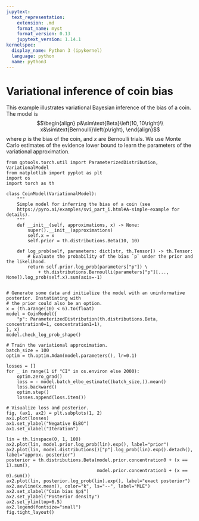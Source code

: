 ```yaml
---
jupytext:
  text_representation:
    extension: .md
    format_name: myst
    format_version: 0.13
    jupytext_version: 1.14.1
kernelspec:
  display_name: Python 3 (ipykernel)
  language: python
  name: python3
---
```


# Variational inference of coin bias

This example illustrates variational Bayesian inference of the bias of a coin. The model is
$$\begin{align}
p&\sim\text{Beta}\left(10, 10\right)\\
x&\sim\text{Bernoulli}\left(p\right),
\end{align}$$
where $p$ is the bias of the coin, and $x$ are Bernoulli trials. We use Monte Carlo estimates of the evidence lower bound to learn the parameters of the variational approximation.

```{code-cell} ipython3
from gptools.torch.util import ParameterizedDistribution, VariationalModel
from matplotlib import pyplot as plt
import os
import torch as th
```

```{code-cell} ipython3
class CoinModel(VariationalModel):
    """
    Simple model for inferring the bias of a coin (see 
    https://pyro.ai/examples/svi_part_i.html#A-simple-example for details).
    """
    def __init__(self, approximations, x) -> None:
        super().__init__(approximations)
        self.x = x
        self.prior = th.distributions.Beta(10, 10)

    def log_prob(self, parameters: dict[str, th.Tensor]) -> th.Tensor:
        # Evaluate the probability of the bias `p` under the prior and the likelihood.
        return self.prior.log_prob(parameters["p"]) \
            + th.distributions.Bernoulli(parameters["p"][..., None]).log_prob(self.x).sum(axis=-1)


# Generate some data and initialize the model with an uninformative posterior. Instatiating with
# the prior could also be an option.
x = (th.arange(10) < 6).to(float)
model = CoinModel({
    "p": ParameterizedDistribution(th.distributions.Beta, concentration0=1, concentration1=1),
}, x)
model.check_log_prob_shape()
```

```{code-cell} ipython3
# Train the variational approximation.
batch_size = 100
optim = th.optim.Adam(model.parameters(), lr=0.1)

losses = []
for _ in range(1 if "CI" in os.environ else 2000):
    optim.zero_grad()
    loss = - model.batch_elbo_estimate((batch_size,)).mean()
    loss.backward()
    optim.step()
    losses.append(loss.item())
```

```{code-cell} ipython3
# Visualize loss and posterior.
fig, (ax1, ax2) = plt.subplots(1, 2)
ax1.plot(losses)
ax1.set_ylabel("Negative ELBO")
ax1.set_xlabel("Iteration")

lin = th.linspace(0, 1, 100)
ax2.plot(lin, model.prior.log_prob(lin).exp(), label="prior")
ax2.plot(lin, model.distributions()["p"].log_prob(lin).exp().detach(), label="approx. posterior")
posterior = th.distributions.Beta(model.prior.concentration0 + (x == 1).sum(),
                                  model.prior.concentration1 + (x == 0).sum())
ax2.plot(lin, posterior.log_prob(lin).exp(), label="exact posterior")
ax2.axvline(x.mean(), color="k", ls="--", label="MLE")
ax2.set_xlabel("Coin bias $p$")
ax2.set_ylabel("Posterior density")
ax2.set_ylim(top=6.5)
ax2.legend(fontsize="small")
fig.tight_layout()
```
